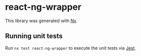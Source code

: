 # react-ng-wrapper

This library was generated with [Nx](https://nx.dev).

## Running unit tests

Run `nx test react-ng-wrapper` to execute the unit tests via [Jest](https://jestjs.io).
